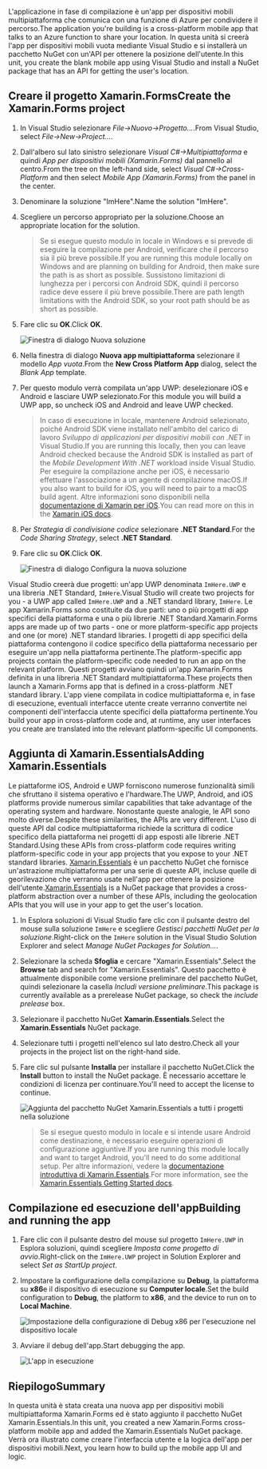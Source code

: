 <span data-ttu-id="0e571-101">L'applicazione in fase di compilazione è un'app per dispositivi mobili multipiattaforma che comunica con una funzione di Azure per condividere il percorso.</span><span class="sxs-lookup"><span data-stu-id="0e571-101">The application you're building is a cross-platform mobile app that talks to an Azure function to share your location.</span></span> <span data-ttu-id="0e571-102">In questa unità si creerà l'app per dispositivi mobili vuota mediante Visual Studio e si installerà un pacchetto NuGet con un'API per ottenere la posizione dell'utente.</span><span class="sxs-lookup"><span data-stu-id="0e571-102">In this unit, you create the blank mobile app using Visual Studio and install a NuGet package that has an API for getting the user's location.</span></span>

## <a name="create-the-xamarinforms-project"></a><span data-ttu-id="0e571-103">Creare il progetto Xamarin.Forms</span><span class="sxs-lookup"><span data-stu-id="0e571-103">Create the Xamarin.Forms project</span></span>

1. <span data-ttu-id="0e571-104">In Visual Studio selezionare *File->Nuovo->Progetto...*.</span><span class="sxs-lookup"><span data-stu-id="0e571-104">From Visual Studio, select *File->New->Project...*.</span></span>

1. <span data-ttu-id="0e571-105">Dall'albero sul lato sinistro selezionare *Visual C#->Multipiattaforma* e quindi *App per dispositivi mobili (Xamarin.Forms)* dal pannello al centro.</span><span class="sxs-lookup"><span data-stu-id="0e571-105">From the tree on the left-hand side, select *Visual C#->Cross-Platform* and then select *Mobile App (Xamarin.Forms)* from the panel in the center.</span></span>

1. <span data-ttu-id="0e571-106">Denominare la soluzione "ImHere".</span><span class="sxs-lookup"><span data-stu-id="0e571-106">Name the solution "ImHere".</span></span>

1. <span data-ttu-id="0e571-107">Scegliere un percorso appropriato per la soluzione.</span><span class="sxs-lookup"><span data-stu-id="0e571-107">Choose an appropriate location for the solution.</span></span>

    > <span data-ttu-id="0e571-108">Se si esegue questo modulo in locale in Windows e si prevede di eseguire la compilazione per Android, verificare che il percorso sia il più breve possibile.</span><span class="sxs-lookup"><span data-stu-id="0e571-108">If you are running this module locally on Windows and are planning on building for Android, then make sure the path is as short as possible.</span></span> <span data-ttu-id="0e571-109">Sussistono limitazioni di lunghezza per i percorsi con Android SDK, quindi il percorso radice deve essere il più breve possibile.</span><span class="sxs-lookup"><span data-stu-id="0e571-109">There are path length limitations with the Android SDK, so your root path should be as short as possible.</span></span>

1. <span data-ttu-id="0e571-110">Fare clic su **OK**.</span><span class="sxs-lookup"><span data-stu-id="0e571-110">Click **OK**.</span></span>

    ![Finestra di dialogo Nuova soluzione](../media-drafts/2-new-solution-dialog.png)

1. <span data-ttu-id="0e571-112">Nella finestra di dialogo **Nuova app multipiattaforma** selezionare il modello *App vuota*.</span><span class="sxs-lookup"><span data-stu-id="0e571-112">From the **New Cross Platform App** dialog, select the *Blank App* template.</span></span>

1. <span data-ttu-id="0e571-113">Per questo modulo verrà compilata un'app UWP: deselezionare iOS e Android e lasciare UWP selezionato.</span><span class="sxs-lookup"><span data-stu-id="0e571-113">For this module you will build a UWP app, so uncheck iOS and Android and leave UWP checked.</span></span>

    > <span data-ttu-id="0e571-114">In caso di esecuzione in locale, mantenere Android selezionato, poiché Android SDK viene installato nell'ambito del carico di lavoro *Sviluppo di applicazioni per dispositivi mobili con .NET* in Visual Studio.</span><span class="sxs-lookup"><span data-stu-id="0e571-114">If you are running this locally, then you can leave Android checked because the Android SDK is installed as part of the *Mobile Development With .NET* workload inside Visual Studio.</span></span> <span data-ttu-id="0e571-115">Per eseguire la compilazione anche per iOS, è necessario effettuare l'associazione a un agente di compilazione macOS.</span><span class="sxs-lookup"><span data-stu-id="0e571-115">If you also want to build for iOS, you will need to pair to a macOS build agent.</span></span> <span data-ttu-id="0e571-116">Altre informazioni sono disponibili nella [documentazione di Xamarin per iOS](https://docs.microsoft.com/xamarin/ios/get-started/installation/windows/connecting-to-mac/).</span><span class="sxs-lookup"><span data-stu-id="0e571-116">You can read more on this in the [Xamarin iOS docs](https://docs.microsoft.com/xamarin/ios/get-started/installation/windows/connecting-to-mac/).</span></span>

1. <span data-ttu-id="0e571-117">Per *Strategia di condivisione codice* selezionare **.NET Standard**.</span><span class="sxs-lookup"><span data-stu-id="0e571-117">For the *Code Sharing Strategy*, select **.NET Standard**.</span></span>

1. <span data-ttu-id="0e571-118">Fare clic su **OK**.</span><span class="sxs-lookup"><span data-stu-id="0e571-118">Click **OK**.</span></span>

    ![Finestra di dialogo Configura la nuova soluzione](../media-drafts/2-configure-solution-dialog.png)

<span data-ttu-id="0e571-120">Visual Studio creerà due progetti: un'app UWP denominata `ImHere.UWP` e una libreria .NET Standard, `ImHere`.</span><span class="sxs-lookup"><span data-stu-id="0e571-120">Visual Studio will create two projects for you - a UWP app called `ImHere.UWP` and a .NET standard library, `ImHere`.</span></span> <span data-ttu-id="0e571-121">Le app Xamarin.Forms sono costituite da due parti: uno o più progetti di app specifici della piattaforma e una o più librerie .NET Standard.</span><span class="sxs-lookup"><span data-stu-id="0e571-121">Xamarin.Forms apps are made up of two parts - one or more platform-specific app projects and one (or more) .NET standard libraries.</span></span> <span data-ttu-id="0e571-122">I progetti di app specifici della piattaforma contengono il codice specifico della piattaforma necessario per eseguire un'app nella piattaforma pertinente.</span><span class="sxs-lookup"><span data-stu-id="0e571-122">The platform-specific app projects contain the platform-specific code needed to run an app on the relevant platform.</span></span> <span data-ttu-id="0e571-123">Questi progetti avviano quindi un'app Xamarin.Forms definita in una libreria .NET Standard multipiattaforma.</span><span class="sxs-lookup"><span data-stu-id="0e571-123">These projects then launch a Xamarin.Forms app that is defined in a cross-platform .NET standard library.</span></span> <span data-ttu-id="0e571-124">L'app viene compilata in codice multipiattaforma e, in fase di esecuzione, eventuali interfacce utente create verranno convertite nei componenti dell'interfaccia utente specifici della piattaforma pertinente.</span><span class="sxs-lookup"><span data-stu-id="0e571-124">You build your app in cross-platform code and, at runtime, any user interfaces you create are translated into the relevant platform-specific UI components.</span></span>

## <a name="adding-xamarinessentials"></a><span data-ttu-id="0e571-125">Aggiunta di Xamarin.Essentials</span><span class="sxs-lookup"><span data-stu-id="0e571-125">Adding Xamarin.Essentials</span></span>

<span data-ttu-id="0e571-126">Le piattaforme iOS, Android e UWP forniscono numerose funzionalità simili che sfruttano il sistema operativo e l'hardware.</span><span class="sxs-lookup"><span data-stu-id="0e571-126">The UWP, Android, and iOS platforms provide numerous similar capabilities that take advantage of the operating system and hardware.</span></span> <span data-ttu-id="0e571-127">Nonostante queste analogie, le API sono molto diverse.</span><span class="sxs-lookup"><span data-stu-id="0e571-127">Despite these similarities, the APIs are very different.</span></span> <span data-ttu-id="0e571-128">L'uso di queste API dal codice multipiattaforma richiede la scrittura di codice specifico della piattaforma nei progetti di app esposti alle librerie .NET Standard.</span><span class="sxs-lookup"><span data-stu-id="0e571-128">Using these APIs from cross-platform code requires writing platform-specific code in your app projects that you expose to your .NET standard libraries.</span></span> <span data-ttu-id="0e571-129">[Xamarin.Essentials](https://docs.microsoft.com/xamarin/essentials/) è un pacchetto NuGet che fornisce un'astrazione multipiattaforma per una serie di queste API, incluse quelle di georilevazione che verranno usate nell'app per ottenere la posizione dell'utente.</span><span class="sxs-lookup"><span data-stu-id="0e571-129">[Xamarin.Essentials](https://docs.microsoft.com/xamarin/essentials/) is a NuGet package that provides a cross-platform abstraction over a number of these APIs, including the geolocation APIs that you will use in your app to get the user's location.</span></span>

1. <span data-ttu-id="0e571-130">In Esplora soluzioni di Visual Studio fare clic con il pulsante destro del mouse sulla soluzione `ImHere` e scegliere *Gestisci pacchetti NuGet per la soluzione*.</span><span class="sxs-lookup"><span data-stu-id="0e571-130">Right-click on the `ImHere` solution in the Visual Studio Solution Explorer and select *Manage NuGet Packages for Solution...*.</span></span>

1. <span data-ttu-id="0e571-131">Selezionare la scheda **Sfoglia** e cercare "Xamarin.Essentials".</span><span class="sxs-lookup"><span data-stu-id="0e571-131">Select the **Browse** tab and search for "Xamarin.Essentials".</span></span> <span data-ttu-id="0e571-132">Questo pacchetto è attualmente disponibile come versione preliminare del pacchetto NuGet, quindi selezionare la casella *Includi versione preliminare*.</span><span class="sxs-lookup"><span data-stu-id="0e571-132">This package is currently available as a prerelease NuGet package, so check the *include prelease* box.</span></span>

1. <span data-ttu-id="0e571-133">Selezionare il pacchetto NuGet **Xamarin.Essentials**.</span><span class="sxs-lookup"><span data-stu-id="0e571-133">Select the **Xamarin.Essentials** NuGet package.</span></span>

1. <span data-ttu-id="0e571-134">Selezionare tutti i progetti nell'elenco sul lato destro.</span><span class="sxs-lookup"><span data-stu-id="0e571-134">Check all your projects in the project list on the right-hand side.</span></span>

1. <span data-ttu-id="0e571-135">Fare clic sul pulsante **Installa** per installare il pacchetto NuGet.</span><span class="sxs-lookup"><span data-stu-id="0e571-135">Click the **Install** button to install the NuGet package.</span></span> <span data-ttu-id="0e571-136">È necessario accettare le condizioni di licenza per continuare.</span><span class="sxs-lookup"><span data-stu-id="0e571-136">You'll need to accept the license to continue.</span></span>

    ![Aggiunta del pacchetto NuGet Xamarin.Essentials a tutti i progetti nella soluzione](../media-drafts/2-add-essentials-nuget.png)

    > <span data-ttu-id="0e571-138">Se si esegue questo modulo in locale e si intende usare Android come destinazione, è necessario eseguire operazioni di configurazione aggiuntive.</span><span class="sxs-lookup"><span data-stu-id="0e571-138">If you are running this module locally and want to target Android, you'll need to do some additional setup.</span></span> <span data-ttu-id="0e571-139">Per altre informazioni, vedere la [documentazione introduttiva di Xamarin.Essentials](https://docs.microsoft.com/xamarin/essentials/get-started?context=xamarin%2Fios&tabs=windows%2Candroid).</span><span class="sxs-lookup"><span data-stu-id="0e571-139">For more information, see the [Xamarin.Essentials Getting Started docs](https://docs.microsoft.com/xamarin/essentials/get-started?context=xamarin%2Fios&tabs=windows%2Candroid).</span></span>

## <a name="building-and-running-the-app"></a><span data-ttu-id="0e571-140">Compilazione ed esecuzione dell'app</span><span class="sxs-lookup"><span data-stu-id="0e571-140">Building and running the app</span></span>

1. <span data-ttu-id="0e571-141">Fare clic con il pulsante destro del mouse sul progetto `ImHere.UWP` in Esplora soluzioni, quindi scegliere *Imposta come progetto di avvio*.</span><span class="sxs-lookup"><span data-stu-id="0e571-141">Right-click on the `ImHere.UWP` project in Solution Explorer and select *Set as StartUp project*.</span></span>

1. <span data-ttu-id="0e571-142">Impostare la configurazione della compilazione su **Debug**, la piattaforma su **x86**e il dispositivo di esecuzione su **Computer locale**.</span><span class="sxs-lookup"><span data-stu-id="0e571-142">Set the build configuration to **Debug**, the platform to **x86**, and the device to run on to **Local Machine**.</span></span>

    ![Impostazione della configurazione di Debug x86 per l'esecuzione nel dispositivo locale](../media-drafts/2-debug-configuration.png)

1. <span data-ttu-id="0e571-144">Avviare il debug dell'app.</span><span class="sxs-lookup"><span data-stu-id="0e571-144">Start debugging the app.</span></span>

    ![L'app in esecuzione](../media-drafts/2-debuging-app.png)

## <a name="summary"></a><span data-ttu-id="0e571-146">Riepilogo</span><span class="sxs-lookup"><span data-stu-id="0e571-146">Summary</span></span>

<span data-ttu-id="0e571-147">In questa unità è stata creata una nuova app per dispositivi mobili multipiattaforma Xamarin.Forms ed è stato aggiunto il pacchetto NuGet Xamarin.Essentials.</span><span class="sxs-lookup"><span data-stu-id="0e571-147">In this unit, you created a new Xamarin.Forms cross-platform mobile app and added the Xamarin.Essentials NuGet package.</span></span> <span data-ttu-id="0e571-148">Verrà ora illustrato come creare l'interfaccia utente e la logica dell'app per dispositivi mobili.</span><span class="sxs-lookup"><span data-stu-id="0e571-148">Next, you learn how to build up the mobile app UI and logic.</span></span>